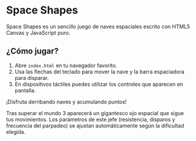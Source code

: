 # Space Shapes

Space Shapes es un sencillo juego de naves espaciales escrito con HTML5 Canvas y JavaScript puro.

## ¿Cómo jugar?

1. Abre `index.html` en tu navegador favorito.
2. Usa las flechas del teclado para mover la nave y la barra espaciadora para disparar.
3. En dispositivos táctiles puedes utilizar los controles que aparecen en pantalla.

¡Disfruta derribando naves y acumulando puntos!

Tras superar el mundo 3 aparecerá un gigantesco ojo espacial que sigue tus movimientos. Los parámetros de este jefe (resistencia, disparos y frecuencia del parpadeo) se ajustan automáticamente según la dificultad elegida.
